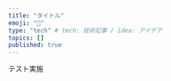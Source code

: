 ```yaml
---
title: "タイトル"
emoji: "🤖"
type: "tech" # tech: 技術記事 / idea: アイデア
topics: []
published: true
---
```

テスト実施
